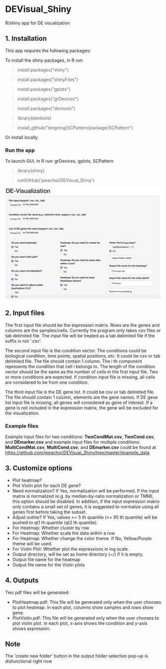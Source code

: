 # DEVisual_Shiny

R/shiny app for DE visualization

## 1. Installation
This app requires the following packages:

To install the shiny packages, in R run:

> install.packages("shiny")

> install.packages("shinyFiles")

> install.packages("gplots")

> install.packages("grDevices")

> install.packages("devtools")

> library(devtools)

> install_github("lengning/SCPattern/package/SCPattern")

Or install locally.

### Run the app
To launch GUI, in R run: grDevices, gplots, SCPattern

> library(shiny)

> runGitHub('jeeachoi/DEVisual_Shiny')

![Screenshot](https://github.com/jeeachoi/DEVisual_Shiny/blob/master/figs/devisual.png)

## 2. Input files

The first input file should be the expression matrix. 
Rows are the genes and columns are the samples/cells.
Currently the program only takes csv files or tab delimited file.
The input file will be treated as a tab delimited file if the suffix is not '.csv'.

The second input file is the condition vector. The conditions could be biological condition, time points, spatial positions, etc. 
It could be csv or tab delimited file. The file should contain
1 column. The i th component represents the condition that cell i belongs to. The length of the condition vector should be the same as the number of cells in the first input file. Two or more conditions are expected. If condition input file is missing, all cells are considered to be from one condition.

The third input file is the DE gene list. It could be csv or tab delimited file. The file should contain
1 column, elements are the gene names.
If DE gene list input file is missing, all genes will considered as gene of interest. If a gene is not included in the expression matrix, the gene will be excluded for the visualization.

### Example files
Example input files for two conditions: **TwoCondMat.csv**, **TwoCond.csv**, and **DEmarker.csv** and example input files for multiple conditions: **MultiCondMat.csv**, **MultiCond.csv**, and **DEmarker.csv** could be found at https://github.com/jeeachoi/DEVisual_Shiny/tree/master/example_data   

## 3. Customize options

- Plot heatmap?
- Plot Violin plot for each DE gene?
- Need normalization? If Yes, normalization will be performed. If the input matrix is normalized (e.g. by median-by-ratio normalization or TMM), this option should be disabled. In addition, if the input expression matrix only contains a small set of genes, it is suggested to normalize using all genes first before taking the subset.
- Adjust outlier? If Yes, values <= 5 th quantile (>= 95 th quantile) will be pushed to qt1 th quantile (qt2 th quantile). 
- For Heatmap: Whether cluster by row
- For Heatmap: Whether scale the data within a row
- For Heatmap: Whether change the color theme. If No, Yellow/Purple theme will be used.
- For Violin Plot: Whether plot the expressions in log scale.
- Output directory, will be set as home directory (~/) if it is empty.
-	Output file name for the heatmap
-	Output file name for the Violin plots

## 4. Outputs
Two pdf files will be generated:
- PlotHeatmap.pdf: This file will be generated only when the user chooses to plot heatmap. In each plot, columns show samples and rows show gene. 
- PlotViolin.pdf: This file will be generated only when the user chooses to plot violin plot. In each plot, x-axis shows the condition and y-axis shows expression. 
 
## Note
The 'create new folder' button in the output folder selection pop-up is disfunctional right now




